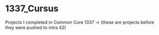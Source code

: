# 1337_Cursus
Projects I completed in Common Core 1337 -> (these are projects before they were pushed to intra 42)
